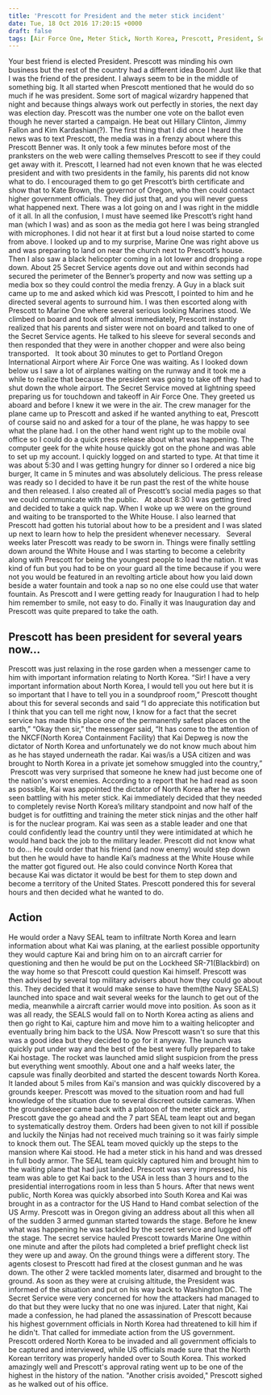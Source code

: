 ```yaml
---
title: 'Prescott for President and the meter stick incident'
date: Tue, 18 Oct 2016 17:20:15 +0000
draft: false
tags: [Air Force One, Meter Stick, North Korea, Prescott, President, Secret Service, Security, Story, Story, Tech, Teen Life, Uncategorized]
---
```


Your best friend is elected President. Prescott was minding his own business but the rest of the country had a different idea Boom! Just like that I was the friend of the president. I always seem to be in the middle of something big. It all started when Prescott mentioned that he would do so much if he was president. Some sort of magical wizardry happened that night and because things always work out perfectly in stories, the next day was election day. Prescott was the number one vote on the ballot even though he never started a campaign. He beat out Hillary Clinton, Jimmy Fallon and Kim Kardashian(?). The first thing that I did once I heard the news was to text Prescott, the media was in a frenzy about where this Prescott Benner was. It only took a few minutes before most of the pranksters on the web were calling themselves Prescott to see if they could get away with it. Prescott, I learned had not even known that he was elected president and with two presidents in the family, his parents did not know what to do. I encouraged them to go get Prescott’s birth certificate and show that to Kate Brown, the governor of Oregon, who then could contact higher government officials. They did just that, and you will never guess what happened next. There was a lot going on and I was right in the middle of it all. In all the confusion, I must have seemed like Prescott’s right hand man (which I was) and as soon as the media got here I was being strangled with microphones. I did not hear it at first but a loud noise started to come from above. I looked up and to my surprise, Marine One was right above us and was preparing to land on near the church next to Prescott’s house. Then I also saw a black helicopter coming in a lot lower and dropping a rope down. About 25 Secret Service agents dove out and within seconds had secured the perimeter of the Benner’s property and now was setting up a media box so they could control the media frenzy. A Guy in a black suit came up to me and asked which kid was Prescott, I pointed to him and he directed several agents to surround him. I was then escorted along with Prescott to Marine One where several serious looking Marines stood. We climbed on board and took off almost immediately, Prescott instantly realized that his parents and sister were not on board and talked to one of the Secret Service agents. He talked to his sleeve for several seconds and then responded that they were in another chopper and were also being transported.   It took about 30 minutes to get to Portland Oregon International Airport where Air Force One was waiting. As I looked down below us I saw a lot of airplanes waiting on the runway and it took me a while to realize that because the president was going to take off they had to shut down the whole airport. The Secret Service moved at lightning speed preparing us for touchdown and takeoff in Air Force One. They greeted us aboard and before I knew it we were in the air. The crew manager for the plane came up to Prescott and asked if he wanted anything to eat, Prescott of course said no and asked for a tour of the plane, he was happy to see what the plane had. I on the other hand went right up to the mobile oval office so I could do a quick press release about what was happening. The computer geek for the white house quickly got on the phone and was able to set up my account. I quickly logged on and started to type. At that time it was about 5:30 and I was getting hungry for dinner so I ordered a nice big burger, It came in 5 minutes and was absolutely delicious. The press release was ready so I decided to have it be run past the rest of the white house and then released. I also created all of Prescott’s social media pages so that we could communicate with the public.   At about 8:30 I was getting tired and decided to take a quick nap. When I woke up we were on the ground and waiting to be transported to the White House. I also learned that Prescott had gotten his tutorial about how to be a president and I was slated up next to learn how to help the president whenever necessary.   Several weeks later Prescott was ready to be sworn in. Things were finally settling down around the White House and I was starting to become a celebrity along with Prescott for being the youngest people to lead the nation. It was kind of fun but you had to be on your guard all the time because if you were not you would be featured in an revolting article about how you laid down beside a water fountain and took a nap so no one else could use that water fountain. As Prescott and I were getting ready for Inauguration I had to help him remember to smile, not easy to do. Finally it was Inauguration day and Prescott was quite prepared to take the oath.  

Prescott has been president for several years now...
----------------------------------------------------

Prescott was just relaxing in the rose garden when a messenger came to him with important information relating to North Korea. “Sir! I have a very important information about North Korea, I would tell you out here but it is so important that I have to tell you in a soundproof room,” Prescott thought about this for several seconds and said “I do appreciate this notification but I think that you can tell me right now, I know for a fact that the secret service has made this place one of the permanently safest places on the earth,” “Okay then sir,” the messenger said, “It has come to the attention of the NKCF(North Korea Containment Facility) that Kai Depweg is now the dictator of North Korea and unfortunately we do not know much about him as he has stayed underneath the radar. Kai was/is a USA citizen and was brought to North Korea in a private jet somehow smuggled into the country,”  Prescott was very surprised that someone he knew had just become one of the nation's worst enemies. According to a report that he had read as soon as possible, Kai was appointed the dictator of North Korea after he was seen battling with his meter stick. Kai immediately decided that they needed to completely revise North Korea’s military standpoint and now half of the budget is for outfitting and training the meter stick ninjas and the other half is for the nuclear program. Kai was seen as a stable leader and one that could confidently lead the country until they were intimidated at which he would hand back the job to the military leader. Prescott did not know what to do... He could order that his friend (and now enemy) would step down but then he would have to handle Kai’s madness at the White House while the matter got figured out. He also could convince North Korea that because Kai was dictator it would be best for them to step down and become a territory of the United States. Prescott pondered this for several hours and then decided what he wanted to do.

Action
------

He would order a Navy SEAL team to infiltrate North Korea and learn information about what Kai was planing, at the earliest possible opportunity they would capture Kai and bring him on to an aircraft carrier for questioning and then he would be put on the Lockheed SR-71(Blackbird) on the way home so that Prescott could question Kai himself. Prescott was then advised by several top military advisers about how they could go about this. They decided that it would make sense to have them(the Navy SEALS) launched into space and wait several weeks for the launch to get out of the media, meanwhile a aircraft carrier would move into position. As soon as it was all ready, the SEALS would fall on to North Korea acting as aliens and then go right to Kai, capture him and move him to a waiting helicopter and eventually bring him back to the USA. Now Prescott wasn't so sure that this was a good idea but they decided to go for it anyway. The launch was quickly put under way and the best of the best were fully prepared to take Kai hostage. The rocket was launched amid slight suspicion from the press but everything went smoothly. About one and a half weeks later, the capsule was finally deorbited and started the descent towards North Korea. It landed about 5 miles from Kai's mansion and was quickly discovered by a grounds keeper. Prescott was moved to the situation room and had full knowledge of the situation due to several discreet outside cameras. When the groundskeeper came back with a platoon of the meter stick army, Prescott gave the go ahead and the 7 part SEAL team leapt out and began to systematically destroy them. Orders had been given to not kill if possible and luckily the Ninjas had not received much training so it was fairly simple to knock them out. The SEAL team moved quickly up the steps to the mansion where Kai stood. He had a meter stick in his hand and was dressed in full body armor. The SEAL team quickly captured him and brought him to the waiting plane that had just landed. Prescott was very impressed, his team was able to get Kai back to the USA in less than 3 hours and to the presidential interrogations room in less than 5 hours. After that news went public, North Korea was quickly absorbed into South Korea and Kai was brought in as a contractor for the US Hand to Hand combat selection of the US Army. Prescott was in Oregon giving an address about all this when all of the sudden 3 armed gunman started towards the stage. Before he knew what was happening he was tackled by the secret service and lugged off the stage. The secret service hauled Prescott towards Marine One within one minute and after the pilots had completed a brief preflight check list they were up and away. On the ground things were a different story. The agents closest to Prescott had fired at the closest gunman and he was down. The other 2 were tackled moments later, disarmed and brought to the ground. As soon as they were at cruising altitude, the President was informed of the situation and put on his way back to Washington DC. The Secret Service were very concerned for how the attackers had managed to do that but they were lucky that no one was injured. Later that night, Kai made a confession, he had planed the assassination of Prescott because his highest government officials in North Korea had threatened to kill him if he didn't. That called for immediate action from the US government. Prescott ordered North Korea to be invaded and all government officials to be captured and interviewed, while US officials made sure that the North Korean territory was properly handed over to South Korea. This worked amazingly well and Prescott's approval rating went up to be one of the highest in the history of the nation. "Another crisis avoided," Prescott sighed as he walked out of his office.